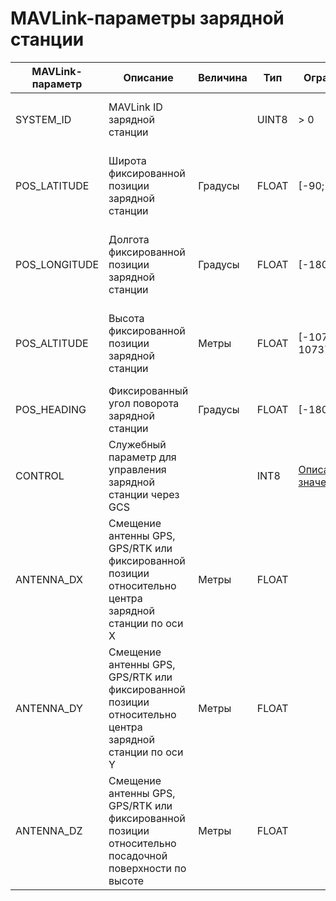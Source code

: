 # MAVLink-параметры зарядной станции

| MAVLink-параметр | Описание | Величина | Тип | Ограничение | Комментарий |
| ---------------- | -------- | -------- | --- | ------------ | ---------- |
| SYSTEM_ID | MAVLink ID зарядной станции | | UINT8 | > 0 | Требуется перезагрузка после изменения |
| POS_LATITUDE | Широта фиксированной позиции зарядной станции | Градусы | FLOAT | [-90; 90] | Игнорируется, если подключен GPS или GPS/RTK модуль |
| POS_LONGITUDE | Долгота фиксированной позиции зарядной станции | Градусы | FLOAT | [-180; 180] | Игнорируется, если подключен GPS или GPS/RTK модуль |
| POS_ALTITUDE | Высота фиксированной позиции зарядной станции | Метры | FLOAT | [-1073741824; 1073741823] | Игнорируется, если подключен GPS или GPS/RTK модуль |
| POS_HEADING | Фиксированный угол поворота зарядной станции | Градусы |  FLOAT | [-180; 180] | [Иллюстрация](img/cs_heading.jpg) |
| CONTROL | Служебный параметр для управления зарядной станции через GCS |  | INT8 | [Описание значений](mavlink_cs_params_control.md) |
| ANTENNA_DX | Смещение антенны GPS, GPS/RTK или фиксированной позиции относительно центра зарядной станции по оси X | Метры | FLOAT | | [Иллюстрация](img/antenna_offset.jpg) |
| ANTENNA_DY | Смещение антенны GPS, GPS/RTK или фиксированной позиции относительно центра зарядной станции по оси Y | Метры | FLOAT | | [Иллюстрация](img/antenna_offset.jpg) |
| ANTENNA_DZ | Смещение антенны GPS, GPS/RTK или фиксированной позиции относительно посадочной поверхности по высоте | Метры | FLOAT | | [Иллюстрация](img/antenna_offset.jpg) |

